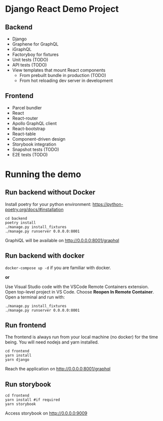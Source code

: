 # Django React Demo Project

## Backend

- Django
- Graphene for GraphQL
- iGraphQL
- Factoryboy for fixtures
- Unit tests (TODO)
- API tests (TODO)
- View templates that mount React components
  - From prebuilt bundle in production (TODO)
  - From hot reloading dev server in development

## Frontend

- Parcel bundler
- React
- React-router
- Apollo GraphQL client
- React-bootstrap
- React-table
- Component-driven design
- Storybook integration
- Snapshot tests (TODO)
- E2E tests (TODO)

# Running the demo

## Run backend without Docker

Install poetry for your python environment: https://python-poetry.org/docs/#installation

```
cd backend
poetry install
./manage.py install_fixtures
./manage.py runserver 0.0.0.0:8001
```

GraphiQL will be available on http://0.0.0.0:8001/graphql

## Run backend with docker

`docker-compose up -d` if you are familiar with docker.

**or**

Use Visual Studio code with the VSCode Remote Containers extension. Open top-level project in VS Code. Choose **Reopen In Remote Container**. Open a terminal and run with:

```
./manage.py install_fixtures
./manage.py runserver 0.0.0.0:8001
```

## Run frontend

The frontend is always run from your local machine (no docker) for the time being. You will need nodejs and yarn installed.

```
cd frontend
yarn install
yarn django
```

Reach the application on http://0.0.0.0:8001/graphql

## Run storybook

```
cd frontend
yarn install #if required
yarn storybook
```

Access storybook on http://0.0.0.0:9009
